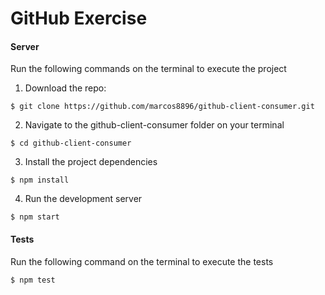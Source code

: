 # GitHub Exercise
#### Server
Run the following commands on the terminal to execute the project
1. Download the repo:
```
$ git clone https://github.com/marcos8896/github-client-consumer.git
```
2. Navigate to the github-client-consumer folder on your terminal
```
$ cd github-client-consumer
```
3. Install the project dependencies
```
$ npm install
```

4. Run the development server
```
$ npm start
```

#### Tests
Run the following command on the terminal to execute the tests
```
$ npm test
```